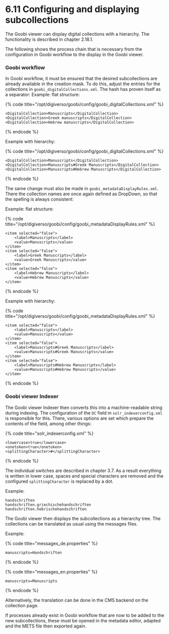 # 6.11 Configuring and displaying subcollections

The Goobi viewer can display digital collections with a hierarchy. The functionality is described in chapter 2.18.1. 

The following shows the process chain that is necessary from the configuration in Goobi workflow to the display in the Goobi viewer.

### Goobi workflow

In Goobi workflow, it must be ensured that the desired subcollections are already available in the creation mask. To do this, adjust the entries for the collections in `goobi_digitalCollections.xml`. The hash has proven itself as a separator: Example: flat structure:

{% code title="/opt/digiverso/goobi/config/goobi\_digitalCollections.xml" %}
```markup
<DigitalCollection>Manuscripts</DigitalCollection>
<DigitalCollection>Greek manuscripts</DigitalCollection>
<DigitalCollection>Hebrew manuscripts</DigitalCollection>
```
{% endcode %}

Example with hierarchy:

{% code title="/opt/digiverso/goobi/config/goobi\_digitalCollections.xml" %}
```markup
<DigitalCollection>Manuscripts</DigitalCollection>
<DigitalCollection>Manuscripts#Greek Manuscripts</DigitalCollection>
<DigitalCollection>Manuscripts#Hebrew Manuscripts</DigitalCollection>
```
{% endcode %}

The same change must also be made in `goobi_metadataDisplayRules.xml`. There the collection names are once again defined as DropDown, so that the spelling is always consistent: 

Example: flat structure:

{% code title="/opt/digiverso/goobi/config/goobi\_metadataDisplayRules.xml" %}
```markup
<item selected="false">
    <label>Manuscripts</label>
    <value>Manuscripts</value>
</item>
<item selected="false">
    <label>Greek Manuscripts</label>
    <value>Greek Manuscripts</value>
</item>
<item selected="false">
    <label>Hebrew Manuscripts</label>
    <value>Hebrew Manuscripts</value>
</item>
```
{% endcode %}

Example with hierarchy:

{% code title="/opt/digiverso/goobi/config/goobi\_metadataDisplayRules.xml" %}
```markup
<item selected="false">
    <label>Manuscripts</label>
    <value>Manuscripts</value>
</item>
<item selected="false">
    <label>Manuscripts#Greek Manuscripts</label>
    <value>Manuscripts#Greek Manuscripts</value>
</item>
<item selected="false">
    <label>Manuscripts#Hebrew Manuscripts</label>
    <value>Manuscripts#Hebrew Manuscripts</value>
</item>
```
{% endcode %}

### Goobi viewer Indexer

The Goobi viewer Indexer then converts this into a machine-readable string during indexing. The configuration of the `DC` field in `solr_indexerconfig.xml` is responsible for this. There, various options are set which prepare the contents of the field, among other things:

{% code title="solr\_indexerconfig.xml" %}
```markup
<lowercase>true</lowercase>
<onetoken>true</onetoken>
<splittingCharacter>#</splittingCharacter>
```
{% endcode %}

The individual switches are described in chapter 3.7. As a result everything is written in lower case, spaces and special characters are removed and the configured `splittingCharacter` is replaced by a dot. 

Example:

```text
handschriften
handschriften.griechischehandschriften
handschriften.hebrischehandschriften
```

The Goobi viewer then displays the subcollections as a hierarchy tree. The collections can be translated as usual using the messages files. 

Example:

{% code title="messages\_de.properties" %}
```text
manuscripts=Handschriften
```
{% endcode %}

{% code title="messages\_en.properties" %}
```text
manuscripts=Manuscripts
```
{% endcode %}

Alternatively, the translation can be done in the CMS backend on the collection page. 

If processes already exist in Goobi workflow that are now to be added to the new subcollections, these must be opened in the metadata editor, adapted and the METS file then exported again.

